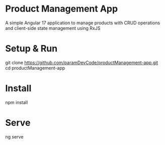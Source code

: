 # Product Management App

A simple Angular 17 application to manage products with CRUD operations and client-side state management using RxJS

# Setup & Run

git clone https://github.com/paramDevCode/productManagement-app.git
cd productManagement-app

# Install
npm install

#  Serve
ng serve
